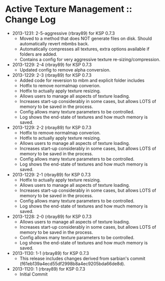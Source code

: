 # Active Texture Management :: Change Log

* 2013-1231: 2-5-aggressive (rbray89) for KSP 0.7.3
	+ Moved to a method that does NOT generate files on disk. Should automatically revert mbmbs back.
	+ Automatically compresses all textures, extra options available if folders are added.
	+ Contains a config for very aggressive texture re-sizing/compression.
* 2013-1229: 2-4 (rbray89) for KSP 0.7.3
	+ Updated config to remove alpha conversion.
* 2013-1229: 2-3 (rbray89) for KSP 0.7.3
	+ Added code for reversion to mbm and explicit folder includes
	+ Hotfix to remove normalmap converion.
	+ Hotfix to actually apply texture resizing.
	+ Allows users to manage all aspects of texture loading.
	+ Increases start-up considerably in some cases, but allows LOTS of memory to be saved in the process.
	+ Config allows many texture parameters to be controlled.
	+ Log shows the end-state of textures and how much memory is saved.
* 2013-1229: 2-2 (rbray89) for KSP 0.7.3
	+ Hotfix to remove normalmap converion.
	+ Hotfix to actually apply texture resizing.
	+ Allows users to manage all aspects of texture loading.
	+ Increases start-up considerably in some cases, but allows LOTS of memory to be saved in the process.
	+ Config allows many texture parameters to be controlled.
	+ Log shows the end-state of textures and how much memory is saved.
* 2013-1229: 2-1 (rbray89) for KSP 0.7.3
	+ Hotfix to actually apply texture resizing.
	+ Allows users to manage all aspects of texture loading.
	+ Increases start-up considerably in some cases, but allows LOTS of memory to be saved in the process.
	+ Config allows many texture parameters to be controlled.
	+ Log shows the end-state of textures and how much memory is saved.
* 2013-1228: 2-0 (rbray89) for KSP 0.7.3
	+ Allows users to manage all aspects of texture loading.
	+ Increases start-up considerably in some cases, but allows LOTS of memory to be saved in the process.
	+ Config allows many texture parameters to be controlled.
	+ Log shows the end-state of textures and how much memory is saved.
* 2013-1130: 1-1 (rbray89) for KSP 0.7.3
	+ This release includes changes derived from sarbian's commit (f61eb139a4ecd55df2998b8a4ec9205bda66de8d).
* 2013-1120: 1 (rbray89) for KSP 0.7.3
	+ Initial Commit
